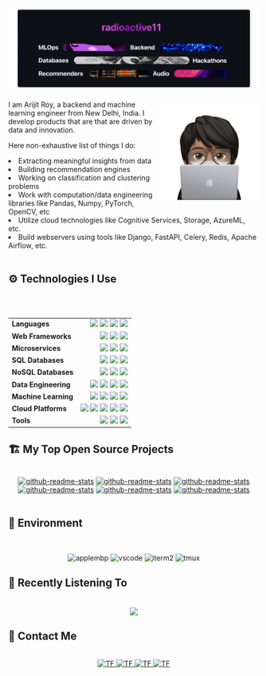 <img src="static/working.png">

<br>
<br>

<img src="static/memoji.png" width="200" align="right">
I am Arijit Roy, a backend and machine learning engineer from New Delhi, India. I develop products that are that are driven by data and innovation.

<br>

Here non-exhaustive list of things I do:
<li> Extracting meaningful insights from data
<li> Building recommendation engines
<li> Working on classification and clustering problems
<li> Work with computation/data engineering libraries like Pandas, Numpy, PyTorch, OpenCV, etc
<li> Utilize cloud technologies like Cognitive Services, Storage, AzureML, etc.
<li> Build webservers using tools like Django, FastAPI, Celery, Redis, Apache Airflow, etc.

<br>
<br>
<summary><h2>⚙️ Technologies I Use</h2></summary>


<br>
<br>
<div align="center">
<table style="border: none">
    <tr style="border: none">
        <td style="border: none"> <b>Languages</b> </td>
        <td align="right">
            <img src="https://img.shields.io/badge/Python-informational?style=flat&logo=python&logoColor=white&color=000000&labelColor=000000">
            <img src="https://img.shields.io/badge/C++-informational?style=flat&logo=c%2b%2b&logoColor=black&color=fff&labelColor=fff">
            <img src="https://img.shields.io/badge/C-informational?style=flat&logo=c&logoColor=white&color=000&labelColor=000000">
            <img src="https://img.shields.io/badge/Bash-informational?style=flat&logo=gnu-bash&logoColor=black&color=fff&labelColor=fff">
        </td>
    </tr>
    <tr>
        <td> <b>Web Frameworks</b> </td>
        <td align="right">
            <img src="https://img.shields.io/badge/FastAPI-informational?style=flat&logo=FastAPI&logoColor=white&color=000&labelColor=000000">
            <img src="https://img.shields.io/badge/Flask-informational?style=flat&logo=flask&logoColor=black&color=fff&labelColor=fff">
            <img src="https://img.shields.io/badge/django-informational?style=flat&logo=django&logoColor=white&color=000&labelColor=000000">
        </td>
    </tr>
    <tr>
        <td> <b>Microservices</b> </td>
        <td align="right">
            <img src="https://img.shields.io/badge/Celery-informational?style=flat&logo=celery&logoColor=white&color=000&labelColor=000000">
            <img src="https://img.shields.io/badge/RabbitMQ-informational?style=flat&logo=rabbitmq&logoColor=black&color=fff&labelColor=fff">
            <img src="https://img.shields.io/badge/Kafka-informational?style=flat&logo=apache-kafka&logoColor=white&color=000&labelColor=000000">
        </td>
    </tr>
    <tr>
        <td> <b>SQL Databases</b> </td>
        <td align="right">
            <img src="https://img.shields.io/badge/PostgreSQL-informational?style=flat&logo=postgresql&logoColor=white&color=000&labelColor=000000">
            <img src="https://img.shields.io/badge/MySQL-informational?style=flat&logo=mysql&logoColor=black&color=fff&labelColor=fff">
            <img src="https://img.shields.io/badge/SQLite-informational?style=flat&logo=sqlite&logoColor=white&color=000&labelColor=000000">
        </td>
    </tr>
    <tr>
        <td> <b>NoSQL Databases</b> </td>
        <td align="right">
            <img src="https://img.shields.io/badge/MongoDB-informational?style=flat&logo=mongodb&logoColor=white&color=000&labelColor=000000">
            <img src="https://img.shields.io/badge/Redis-informational?style=flat&logo=redis&logoColor=black&color=fff&labelColor=fff">
            <img src="https://img.shields.io/badge/Elasticsearch-informational?style=flat&logo=elasticsearch&logoColor=white&color=000&labelColor=000000">
        </td>
    </tr>
    <tr>
        <td> <b>Data Engineering</b> </td>
        <td align="right">
            <img src="https://img.shields.io/badge/Pandas-informational?style=flat&logo=pandas&logoColor=white&color=000&labelColor=000000">
            <img src="https://img.shields.io/badge/NumPy-informational?style=flat&logo=numpy&logoColor=black&color=fff&labelColor=fff">
            <img src="https://img.shields.io/badge/Apache%20Airflow-informational?style=flat&logo=apache-airflow&logoColor=white&color=000&labelColor=000000">
            <img src="https://img.shields.io/badge/SciPy-informational?style=flat&logo=scipy&logoColor=black&color=fff&labelColor=fff">
        </td>
    </tr>
    <tr>
        <td> <b>Machine Learning</b> </td>
        <td align="right">
            <img src="https://img.shields.io/badge/SciKitLearn-informational?style=flat&logo=scikit-learn&logoColor=white&color=000&labelColor=000000">
            <img src="https://img.shields.io/badge/TensorFlow-informational?style=flat&logo=tensorflow&logoColor=black&color=fff&labelColor=fff">
            <img src="https://img.shields.io/badge/Keras-informational?style=flat&logo=keras&logoColor=white&color=000&labelColor=000000">
            <img src="https://img.shields.io/badge/PyTorch-informational?style=flat&logo=pytorch&logoColor=black&color=fff&labelColor=fff">
        </td>
    </tr>
    <tr>
        <td> <b>Cloud Platforms</b> </td>
        <td align="right">
            <img src="https://img.shields.io/badge/Azure-informational?style=flat&logo=microsoft-azure&logoColor=white&color=000&labelColor=000000">
            <img src="https://img.shields.io/badge/Google%20Cloud-informational?style=flat&logo=google-cloud&logoColor=black&color=fff&labelColor=fff">
            <img src="https://img.shields.io/badge/AWS-informational?style=flat&logo=amazon-aws&logoColor=white&color=000&labelColor=000">
            <img src="https://img.shields.io/badge/Heroku-informational?style=flat&logo=heroku&logoColor=black&color=fff&labelColor=fff">
            <img src="https://img.shields.io/badge/Vercel-informational?style=flat&logo=vercel&logoColor=white&color=000&labelColor=000000">
        </td>
    </tr>
    <tr>
        <td> <b>Tools</b> </td>
        <td align="right">
            <img src="https://img.shields.io/badge/Docker-informational?style=flat&logo=docker&logoColor=white&color=000&labelColor=000000">
            <img src="https://img.shields.io/badge/git-informational?style=flat&logo=git&logoColor=black&color=fff&labelColor=fff">
            <img src="https://img.shields.io/badge/Postman-informational?style=flat&logo=postman&logoColor=white&color=000&labelColor=000000">
        </td>
    </tr>
</table>
</div>


<summary><h2>🏗️ My Top Open Source Projects</h2></summary>
<br>
<div align="center">
<a href="https://github.com/rezonance-india/engine-api"><img width="282" src="https://denvercoder1-github-readme-stats.vercel.app/api/pin/?username=rezonance-india&repo=engine-api&theme=graywhite&hide_border=true&show_icons=true" alt="github-readme-stats"></a>
<a href="https://github.com/radioactive11/rezonance"><img width="282" src="https://denvercoder1-github-readme-stats.vercel.app/api/pin/?username=radioactive11&repo=rezonance&theme=graywhite&hide_border=true&show_icons=true" alt="github-readme-stats"></a>
<a href="https://github.com/radioactive11/alpr-india"><img width="282" src="https://denvercoder1-github-readme-stats.vercel.app/api/pin/?username=radioactive11&repo=alpr-india&theme=graywhite&hide_border=true&show_icons=true" alt="github-readme-stats"></a>
<a href="https://github.com/radioactive11/apple-music-readme"><img width="282" src="https://denvercoder1-github-readme-stats.vercel.app/api/pin/?username=radioactive11&repo=apple-music-readme&theme=graywhite&hide_border=true&show_icons=true" alt="github-readme-stats"></a>
<a href="https://github.com/radioactive11/the-lyrics-api"><img width="282" src="https://denvercoder1-github-readme-stats.vercel.app/api/pin/?username=radioactive11&repo=the-lyrics-api&theme=graywhite&hide_border=true&show_icons=true" alt="github-readme-stats"></a>
<a href="https://github.com/radioactive11/diode"><img width="282" src="https://denvercoder1-github-readme-stats.vercel.app/api/pin/?username=radioactive11&repo=diode&theme=graywhite&hide_border=true&show_icons=true" alt="github-readme-stats"></a>
</div>

<br>

<summary><h2>🏡 Environment</h2></summary>
<br>
<div align="center">

![applembp] ![vscode] ![iterm2] ![tmux]

</div>

<summary><h2> Recently Listening To</h2></summary>

<div align="center">
<br>
<a href="https://github.com/radioactive11/apple-music-readme/" target="_blank">
<img src="https://apple-music-readme.vercel.app/?" align="center">
</a>
</div>


<summary><h2>👻 Contact Me</h2></summary>


<div align="center">
<br>
 <a href="https://t.me/radioactive11" target="_blank">
 <img alt="TF" src="https://img.shields.io/badge/Telegram-informational?style=flat&logo=telegram&logoColor=black&color=000000&labelColor=fff"/>
 </a>
 <a href="https://www.instagram.com/this_is_radioactive11/" target="_blank">
 <img alt="TF" src="https://img.shields.io/badge/Instagram-informational?style=flat&logo=instagram&logoColor=white&color=fff&labelColor=000"/>
 </a> 
 <a href="mailto:roy.arijit@icloud.com" target="_blank">
 <img alt="TF" src="https://img.shields.io/badge/Email-informational?style=flat&logo=apple&logoColor=black&color=000000&labelColor=fff"/>
 </a>
 <a href="https://linkedin.com/in/arijitroy11" target="_blank">
 <img alt="TF" src="https://img.shields.io/badge/LinkedIn-informational?style=flat&logo=linkedin&logoColor=white&color=fff&labelColor=000"/>
</div>


<!-- Logo Marocs -->

<!-- Languages -->
[python]: https://img.shields.io/badge/Python-informational?style=flat&logo=python&logoColor=white&color=000000&labelColor=000000"
[cpp]: https://img.shields.io/badge/C++-informational?style=flat&logo=c%2b%2b&logoColor=black&color=fff&labelColor=000000"
[c]: https://img.shields.io/badge/C-informational?style=flat&logo=c&logoColor=white&color=000&labelColor=000000"
[bash]: https://img.shields.io/badge/Bash-informational?style=flat&logo=gnu-bash&logoColor=black&color=fff&labelColor=000000"
[swift]: https://img.shields.io/badge/Swift-informational?style=flat&logo=swift&logoColor=white&color=000&labelColor=000000"

<!-- Web Frameworks -->
[fastapi]: https://img.shields.io/badge/FastAPI-informational?style=flat&logo=FastAPI&logoColor=white&color=000&labelColor=000000"
[flask]: https://img.shields.io/badge/Flask-informational?style=flat&logo=flask&logoColor=black&color=fff&labelColor=000000"
[django]: https://img.shields.io/badge/django-informational?style=flat&logo=django&logoColor=white&color=000&labelColor=000000"
[socketio]: https://img.shields.io/badge/Socket%2eIO-informational?style=flat&logo=socket%2eio&logoColor=black&color=fff&labelColor=000000"

<!-- Microservices -->
[celery]: https://img.shields.io/badge/Celery-informational?style=flat&logo=celery&logoColor=white&color=000&labelColor=000000"
[rabbitmq]: https://img.shields.io/badge/RabbitMQ-informational?style=flat&logo=rabbitmq&logoColor=black&color=fff&labelColor=000000"
[kafka]: https://img.shields.io/badge/Kafka-informational?style=flat&logo=apache-kafka&logoColor=white&color=000&labelColor=000000"

<!-- SQL Databases -->
[postgres]: https://img.shields.io/badge/PostgreSQL-informational?style=flat&logo=postgresql&logoColor=white&color=000&labelColor=000000"
[mysql]: https://img.shields.io/badge/MySQL-informational?style=flat&logo=mysql&logoColor=black&color=fff&labelColor=000000"
[sqlite]: https://img.shields.io/badge/SQLite-informational?style=flat&logo=sqlite&logoColor=white&color=000&labelColor=000000"

<!-- NoSQL Databases -->
[mongodb]: https://img.shields.io/badge/MongoDB-informational?style=flat&logo=mongodb&logoColor=white&color=000&labelColor=000000"
[redis]: https://img.shields.io/badge/Redis-informational?style=flat&logo=redis&logoColor=black&color=fff&labelColor=000000"
[elastic]:  https://img.shields.io/badge/Elasticsearch-informational?style=flat&logo=elasticsearch&logoColor=white&color=000&labelColor=000000"

<!-- Data Engineering -->
[pandas]: https://img.shields.io/badge/Pandas-informational?style=flat&logo=pandas&logoColor=white&color=000&labelColor=000000"
[numpy]: https://img.shields.io/badge/NumPy-informational?style=flat&logo=numpy&logoColor=black&color=fff&labelColor=000000"
[airflow]:  https://img.shields.io/badge/Apache%20Airflow-informational?style=flat&logo=apache-airflow&logoColor=white&color=000&labelColor=000000"
[scipy]: https://img.shields.io/badge/SciPy-informational?style=flat&logo=scipy&logoColor=black&color=fff&labelColor=000000"

<!-- ML -->
[sklearn]: https://img.shields.io/badge/SciKitLearn-informational?style=flat&logo=scikit-learn&logoColor=white&color=000&labelColor=000000"
[tf]: https://img.shields.io/badge/TensorFlow-informational?style=flat&logo=tensorflow&logoColor=black&color=fff&labelColor=000000"
[keras]: https://img.shields.io/badge/Keras-informational?style=flat&logo=keras&logoColor=white&color=000&labelColor=000000"
[pytorch]: https://img.shields.io/badge/PyTorch-informational?style=flat&logo=pytorch&logoColor=black&color=fff&labelColor=000000"

<!-- Cloud -->
[azure]: https://img.shields.io/badge/Azure-informational?style=flat&logo=microsoft-azure&logoColor=white&color=000&labelColor=000000"
[aws]: https://img.shields.io/badge/Google%20Cloud-informational?style=flat&logo=google-cloud&logoColor=black&color=fff&labelColor=000000"
[gcp]: https://img.shields.io/badge/Keras-informational?style=flat&logo=keras&logoColor=white&color=000&labelColor=000000"
[heroku]: https://img.shields.io/badge/Heroku-informational?style=flat&logo=heroku&logoColor=black&color=fff&labelColor=000000"
[vercel]: https://img.shields.io/badge/Vercel-informational?style=flat&logo=vercel&logoColor=white&color=000&labelColor=000000"

<!-- Tools -->
[docker]: https://img.shields.io/badge/Docker-informational?style=flat&logo=docker&logoColor=white&color=000&labelColor=000000"
[git]: https://img.shields.io/badge/git-informational?style=flat&logo=git&logoColor=black&color=fff&labelColor=000000"
[postman]: https://img.shields.io/badge/Postman-informational?style=flat&logo=postman&logoColor=white&color=000&labelColor=000000"

<!-- enviroment -->
[applembp]: https://img.shields.io/badge/MacBook%20Pro-informational?style=flat&logo=apple&logoColor=white&color=000&labelColor=000000"
[vscode]: https://img.shields.io/badge/VS%20Code-informational?style=flat&logo=visual-studio-code&logoColor=white&color=000&labelColor=000000"
[iterm2]: https://img.shields.io/badge/iTerm2-informational?style=flat&logo=iterm2&logoColor=white&color=000&labelColor=000000"
[tmux]: https://img.shields.io/badge/tmux-informational?style=flat&logo=tmux&logoColor=white&color=000&labelColor=000000"
[tmux]: https://img.shields.io/badge/tmux-informational?style=flat&logo=tmux&logoColor=white&color=000&labelColor=000000"